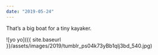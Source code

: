 ```yaml
---
date: "2019-05-24"
---
```


That’s a big boat for a tiny kayaker.

![yo yo]({{ site.baseurl }}/assets/images/2019/tumblr_ps04k73yBb1qlj3bd_540.jpg)
